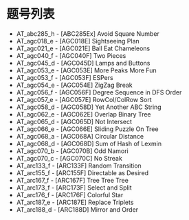 # 题号列表

- AT_abc285_h - [ABC285Ex] Avoid Square Number
- AT_agc018_e - [AGC018E] Sightseeing Plan
- AT_agc021_e - [AGC021E] Ball Eat Chameleons
- AT_agc040_f - [AGC040F] Two Pieces
- AT_agc045_d - [AGC045D] Lamps and Buttons
- AT_agc053_e - [AGC053E] More Peaks More Fun
- AT_agc053_f - [AGC053F] ESPers
- AT_agc054_e - [AGC054E] ZigZag Break
- AT_agc056_f - [AGC056F] Degree Sequence in DFS Order
- AT_agc057_e - [AGC057E] RowCol/ColRow Sort
- AT_agc058_d - [AGC058D] Yet Another ABC String
- AT_agc062_e - [AGC062E] Overlap Binary Tree
- AT_agc065_d - [AGC065D] Not Intersect
- AT_agc066_e - [AGC066E] Sliding Puzzle On Tree
- AT_agc068_a - [AGC068A] Circular Distance
- AT_agc068_d - [AGC068D] Sum of Hash of Lexmin
- AT_agc070_b - [AGC070B] Odd Namori
- AT_agc070_c - [AGC070C] No Streak
- AT_arc133_f - [ARC133F] Random Transition
- AT_arc155_f - [ARC155F] Directable as Desired
- AT_arc167_f - [ARC167F] Tree Tree Tree
- AT_arc173_f - [ARC173F] Select and Split
- AT_arc176_f - [ARC176F] Colorful Star
- AT_arc187_e - [ARC187E] Replace Triplets
- AT_arc188_d - [ARC188D] Mirror and Order
